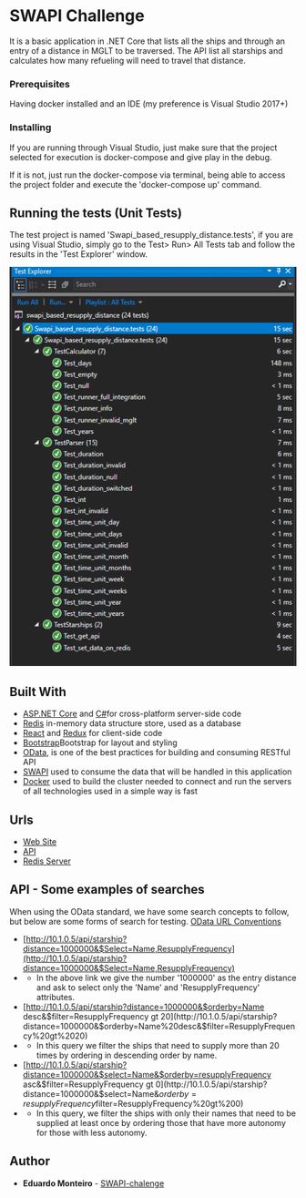 # SWAPI Challenge

It is a basic application in .NET Core that lists all the ships and through an entry of a distance in MGLT to be traversed. The API list all starships and calculates how many refueling will need to travel that distance.

### Prerequisites

Having docker installed and an IDE (my preference is Visual Studio 2017+)

### Installing

If you are running through Visual Studio, just make sure that the project selected for execution is docker-compose and give play in the debug.

If it is not, just run the docker-compose via terminal, being able to access the project folder and execute the 'docker-compose up' command.

## Running the tests (Unit Tests)

The test project is named 'Swapi_based_resupply_distance.tests', if you are using Visual Studio, simply go to the Test> Run> All Tests tab and follow the results in the 'Test Explorer' window.

![Test Explorer](https://github.com/eduardomonteiro/SWAPI-chalenge/blob/master/img/te.PNG?raw=true)


## Built With

* [ASP.NET Core](https://get.asp.net/) and [C#](https://msdn.microsoft.com/en-us/library/67ef8sbd.aspx)for cross-platform server-side code
* [Redis](https://redis.io/) in-memory data structure store, used as a database
* [React](https://facebook.github.io/react/) and [Redux](https://redux.js.org/) for client-side code
* [Bootstrap](http://getbootstrap.com/)Bootstrap for layout and styling
* [OData](https://www.odata.org/), is one of the best practices for building and consuming RESTful API
* [SWAPI](https://swapi.co/) used to consume the data that will be handled in this application
* [Docker](https://www.docker.com/) used to build the cluster needed to connect and run the servers of all technologies used in a simple way is fast

## Urls

* [Web Site](http://10.1.0.4/) 
* [API](http://10.1.0.5/api/starship) 
* [Redis Server](http://10.1.0.6/)

## API - Some examples of searches

When using the OData standard, we have some search concepts to follow, but below are some forms of search for testing. [OData URL Conventions](http://docs.oasis-open.org/odata/odata/v4.01/odata-v4.01-part2-url-conventions.html)

* [http://10.1.0.5/api/starship?distance=1000000&$Select=Name,ResupplyFrequency](http://10.1.0.5/api/starship?distance=1000000&$Select=Name,ResupplyFrequency) 
* * In the above link we give the number '1000000' as the entry distance and ask to select only the 'Name' and 'ResupplyFrequency' attributes.
* [http://10.1.0.5/api/starship?distance=1000000&$orderby=Name desc&$filter=ResupplyFrequency gt 20](http://10.1.0.5/api/starship?distance=1000000&$orderby=Name%20desc&$filter=ResupplyFrequency%20gt%2020)
* * In this query we filter the ships that need to supply more than 20 times by ordering in descending order by name.
* [http://10.1.0.5/api/starship?distance=1000000&$select=Name&$orderby=resupplyFrequency asc&$filter=ResupplyFrequency gt 0](http://10.1.0.5/api/starship?distance=1000000&$select=Name&$orderby=resupplyFrequency%20asc&$filter=ResupplyFrequency%20gt%200)
* * In this query, we filter the ships with only their names that need to be supplied at least once by ordering those that have more autonomy for those with less autonomy.

## Author

* **Eduardo Monteiro** - [SWAPI-chalenge](https://github.com/eduardomonteiro/)
